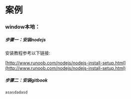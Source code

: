# 案例

### window本地：

##### 步骤一：安装nodejs

安装教程参考以下链接:

[http://www.runoob.com/nodejs/nodejs-install-setup.html](http://www.runoob.com/nodejs/nodejs-install-setup.html)

##### 步骤二：安装gitbook

```
asasdadasd
```




